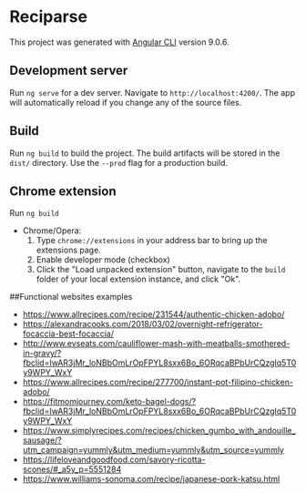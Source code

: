 # Reciparse

This project was generated with [Angular CLI](https://github.com/angular/angular-cli) version 9.0.6.

## Development server

Run `ng serve` for a dev server. Navigate to `http://localhost:4200/`. The app will automatically reload if you change any of the source files.

## Build

Run `ng build` to build the project. The build artifacts will be stored in the `dist/` directory. Use the `--prod` flag for a production build.

## Chrome extension
Run `ng build`
- Chrome/Opera:
  1. Type `chrome://extensions` in your address bar to bring up the extensions page.
  2. Enable developer mode (checkbox)
  3. Click the "Load unpacked extension" button, navigate to the `build` folder of your local extension instance, and click "Ok".
  
##Functional websites examples

- https://www.allrecipes.com/recipe/231544/authentic-chicken-adobo/
- https://alexandracooks.com/2018/03/02/overnight-refrigerator-focaccia-best-focaccia/
- http://www.evseats.com/cauliflower-mash-with-meatballs-smothered-in-gravy/?fbclid=IwAR3jMr_loNBbOmLrOpFPYL8sxx6Bo_6ORqcaBPbUrCQzgIq5T0y9WPY_WxY
- https://www.allrecipes.com/recipe/277700/instant-pot-filipino-chicken-adobo/
- https://fitmomjourney.com/keto-bagel-dogs/?fbclid=IwAR3jMr_loNBbOmLrOpFPYL8sxx6Bo_6ORqcaBPbUrCQzgIq5T0y9WPY_WxY
- https://www.simplyrecipes.com/recipes/chicken_gumbo_with_andouille_sausage/?utm_campaign=yummly&utm_medium=yummly&utm_source=yummly 
- https://lifeloveandgoodfood.com/savory-ricotta-scones/#_a5y_p=5551284
- https://www.williams-sonoma.com/recipe/japanese-pork-katsu.html
